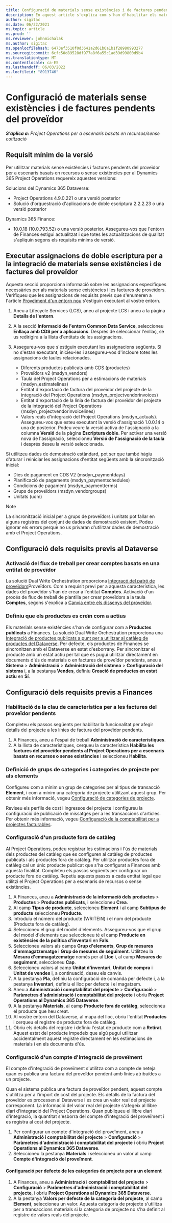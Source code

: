 ```yaml
---
title: Configuració de materials sense existències i de factures pendents del proveïdor
description: En aquest article s'explica com s'han d'habilitar els materials sense existències i les factures pendents del proveïdor.
author: sigitac
ms.date: 06/22/2021
ms.topic: article
ms.prod: ''
ms.reviewer: johnmichalak
ms.author: sigitac
ms.openlocfilehash: 6473ef3510f0d3641a2d61b6a1b1f28980993277
ms.sourcegitcommit: 6cfc50d89528df977a8f6a55c1ad39d99800d9b4
ms.translationtype: MT
ms.contentlocale: ca-ES
ms.lasthandoff: 06/03/2022
ms.locfileid: "8913746"
---
```

# <a name="configure-non-stocked-materials-and-pending-vendor-invoices"></a>Configuració de materials sense existències i de factures pendents del proveïdor

_**S'aplica a:** Project Operations per a escenaris basats en recursos/sense cotització_

## <a name="minimum-version-requirement"></a>Requisit mínim de la versió

Per utilitzar materials sense existències i factures pendents del proveïdor per a escenaris basats en recursos o sense existències per al Dynamics 365 Project Operations requereix aquestes versions:

Solucions del Dynamics 365 Dataverse:

- Project Operations 4.9.0.221 o una versió posterior
- Solució d'orquestració d'aplicacions de doble escriptura 2.2.2.23 o una versió posterior

Dynamics 365 Finance:
- 10.0.18 (10.0.793.52) o una versió posterior. Assegureu-vos que l'entorn de Finances estigui actualitzat i que totes les actualitzacions de qualitat s'apliquin segons els requisits mínims de versió.

## <a name="run-dual-write-maps-for-non-stocked-materials-and-vendor-invoice-integration"></a>Executar assignacions de doble escriptura per a la integració de materials sense existències i de factures del proveïdor

Aquesta secció proporciona informació sobre les assignacions específiques necessàries per als materials sense existències i les factures de proveïdors. Verifiqueu que les assignacions de requisits previs que s'enumeren a l'article [Proveïment d'un entorn nou](../environment/resource-provision-new-environment.md#run-project-operations-dual-write-maps) s'estiguin executant al vostre entorn.

1. Aneu a Lifecycle Services (LCS), aneu al projecte LCS i aneu a la pàgina **Detalls de l'entorn**.
2. A la secció **Informació de l'entorn Common Data Service**, seleccioneu **Enllaça amb CDS per a aplicacions**. Després de seleccionar l'enllaç, se us redirigirà a la llista d'entitats de les assignacions.
3. Assegureu-vos que s'estiguin executant les assignacions següents. Si no s'estan executant, inicieu-les i assegureu-vos d'incloure totes les assignacions de taules relacionades.

    - Diferents productes publicats amb CDS (productes)
    - Proveïdors v2 (msdyn_vendors)
    - Taula del Project Operations per a estimacions de materials (msdyn_estimatelines)
    - Entitat d'exportació de factura del proveïdor del projecte de la integració del Project Operations (msdyn_projectvendorinvoices)
    - Entitat d'exportació de la línia de factura del proveïdor del projecte de la integració del Project Operations (msdyn_projectvendorinvoicelines)
    - Valors reals d'integració del Project Operations (msdyn_actuals). Assegureu-vos que esteu executant la versió d'assignació 1.0.0.14 o una de posterior. Podeu veure la versió activa de l'assignació a la columna **Versió** de la pàgina **Escriptura doble**. Per activar una versió nova de l'assignació, seleccioneu **Versió de l'assignació de la taula** i després deseu la versió seleccionada.

Si utilitzeu dades de demostració estàndard, pot ser que també hàgiu d'aturar i reiniciar les assignacions d'entitat següents amb la sincronització inicial:
  - Dies de pagament en CDS V2 (msdyn_paymentdays)
  - Planificació de pagaments (msdyn_paymentschedules)
  - Condicions de pagament (msdyn_paymentterms)
  - Grups de proveïdors (msdyn_vendorgroups)
  - Unitats (uom)

> [!NOTE]
> La sincronització inicial per a grups de proveïdors i unitats pot fallar en alguns registres del conjunt de dades de demostració existent. Podeu ignorar els errors perquè no us privaran d'utilitzar dades de demostració amb el Project Operations.

## <a name="configure-prerequisites-in-dataverse"></a>Configuració dels requisits previs al Dataverse

### <a name="activate-workflow-to-create-accounts-based-on-vendor-entity"></a>Activació del flux de treball per crear comptes basats en una entitat de proveïdor

La solució Dual Write Orchestration proporciona [Integracó del patró de proveïdors](/dynamics365/fin-ops-core/dev-itpro/data-entities/dual-write/vendor-mapping)Proveïdors. Com a requisit previ per a aquesta característica, les dades del proveïdor s'han de crear a l'entitat **Comptes**. Activació d'un procés de flux de treball de plantilla per crear proveïdors a la taula **Comptes**, segons s'explica a [Canvia entre els dissenys del proveïdor](/dynamics365/fin-ops-core/dev-itpro/data-entities/dual-write/vendor-switch).

### <a name="set-products-to-be-created-as-active"></a>Definiu que els productes es creïn com a actius

Els materials sense existències s'han de configurar com a **Productes publicats** a Finances. La solució Dual Write Orchestration proporciona una [Integració de productes publicats a punt per a utilitzar al catàleg de productes del Dataverse](/dynamics365/fin-ops-core/dev-itpro/data-entities/dual-write/product-mapping). Per defecte, els productes de Finances se sincronitzen amb el Dataverse en estat d'esborrany. Per sincronitzar el producte amb un estat actiu per tal que es pugui utilitzar directament en documents d'ús de materials o en factures de proveïdor pendents, aneu a **Sistema** > **Administració** > **Administració del sistmea** > **Configuració del sistema** i, a la pestanya **Vendes**, definiu **Creació de productes en estat actiu** en **Sí**.

## <a name="configure-prerequisites-in-finance"></a>Configuració dels requisits previs a Finances

### <a name="enable-the-feature-key-for-pending-vendor-invoices"></a>Habilitació de la clau de característica per a les factures del proveïdor pendents

Completeu els passos següents per habilitar la funcionalitat per afegir detalls del projecte a les línies de factura del proveïdor pendents.

1. A Finances, aneu a l'espai de treball **Administració de característiques**.
2. A la llista de característiques, cerqueu la característica **Habilita les factures del proveïdor pendents al Project Operations per a escenaris basats en recursos o sense existències** i seleccioneu **Habilita**.

### <a name="define-category-groups-and-project-categories-for-items"></a>Definició de grups de categories i categories de projecte per als elements

Configureu com a mínim un grup de categories per al tipus de transacció **Element**, i com a mínim una categoria de projecte utilitzant aquest grup. Per obtenir més informació, vegeu [Configuració de categories de projecte](../project-accounting/configure-project-categories.md#category-groups).

Reviseu els perfils de cost i ingressos del projecte i configureu la configuració de publicació de missatges per a les transaccions d'articles. Per obtenir més informació, vegeu [Configuració de la comptabilitat per a projectes facturables](../project-accounting/configure-accounting-billable-projects.md).

### <a name="set-up-a-write-in-product"></a>Configuració d'un producte fora de catàleg

Al Project Operations, podeu registrar les estimacions i l'ús de materials dels productes del catàleg que es configuren al catàleg de productes publicats i als productes fora de catàleg. Per utilitzar productes fora de catàleg cal un únic producte publicat que s'ha configurat a Finances amb aquesta finalitat. Completeu els passos següents per configurar un producte fora de catàleg. Repetiu aquests passos a cada entitat legal que utilitzi el Project Operations per a escenaris de recursos o sense existències.

1. A Finances, aneu a **Administració de la informació dels productes** > **Productes** > **Productes publicats**, i seleccioneu **Crea**.
2. Al camp **Tipus de producte**, seleccioneu **Element** i al camp **Subtipus de producte** seleccioneu **Producte**.
3. Introduïu el número del producte (WRITEIN) i el nom del producte (Producte fora de catàleg).
4. Seleccioneu el grup del model d'elements. Assegureu-vos que el grup del model d'elements que seleccioneu té el camp **Producte en existències de la política d'inventari** en **Fals**.
5. Seleccioneu valors als camps **Grup d'elements**, **Grup de mesures d'emmagatzematge** i **Grup de mesures de seguiment**. Utilitzeu la **Mesura d'emmagatzematge** només per al **Lloc** i, al camp **Mesures de seguiment**, seleccioneu **Cap**.
6. Seleccioneu valors al camp **Unitat d'inventari**, **Unitat de compra** i **Unitat de vendes** i, a continuació, deseu els canvis.
7. A la pestanya **Pla**, definiu la configuració de comanda per defecte i, a la pestanya **Inventari**, definiu el lloc per defecte i el magatzem.
8. Aneu a **Administració i comptabilitat del projecte** > **Configuració** > **Paràmetres d'administració i comptabilitat del projecte** i obriu **Project Operations al Dynamics 365 Dataverse**. 
9. A la pestanya **Materials**, al camp **Producte fora de catàleg**, seleccioneu el producte que heu creat.
10. Al vostre entorn del Dataverse, al mapa del lloc, obriu l'entitat **Productes** i cerqueu el registre de producte fora de catàleg. 
11. Obriu els detalls del registre i definiu l'estat de producte com a **Retirat**. Aquest estat del producte impedeix que algú pugui utilitzar accidentalment aquest registre directament en les estimacions de materials i en els documents d'ús.

### <a name="set-up-a-procurement-integration-account"></a>Configuració d'un compte d'integració de proveïment

El compte d'integració de proveïment s'utilitza com a compte de neteja quan es publica una factura del proveïdor pendent amb línies atribuïdes a un projecte.

Quan el sistema publica una factura de proveïdor pendent, aquest compte s'utilitza per a l'import de cost del projecte. Els detalls de la factura del proveïdor es processen al Dataverse i es crea un valor real del projecte corresponent. La informació del valor real del projecte s'afegeix al llibre diari d'integració del Project Operations. Quan publiqueu el llibre diari d'integració, la quantitat s'esborra del compte d'integració del proveïment i es registra al cost del projecte.

1. Per configurar un compte d'integració del proveïment, aneu a **Administració i comptabilitat del projecte** > **Configuració** > **Paràmetres d'administració i comptabilitat del projecte** i obriu **Project Operations al Dynamics 365 Dataverse**. 
2. Seleccioneu la pestanya **Materials** i seleccioneu un valor al camp **Compte d'integració del proveïment**.

#### <a name="set-up-project-category-defaults-for-an-item"></a>Configuració per defecte de les categories de projecte per a un element

1. A Finances, aneu a **Administració i comptabilitat del projecte** > **Configuració** > **Paràmetres d'administració i comptabilitat del projecte**, i obriu **Project Operations al Dynamics 365 Dataverse**. 
2. A la pestanya **Valors per defecte de la categoria del projecte**, al camp **Element**, seleccioneu un valor. Aquesta categoria de projecte s'utilitza per a transaccions materials si la categoria de projecte no s'ha definit al registre de valors reals del projecte.
